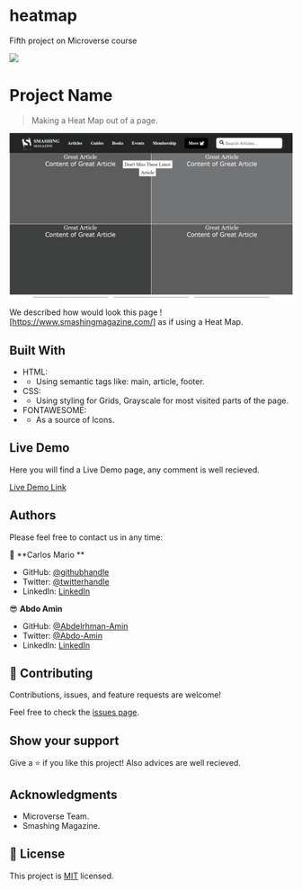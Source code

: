 # heatmap
Fifth project on Microverse course

![](https://img.shields.io/badge/Microverse-blueviolet)

# Project Name

> Making a Heat Map out of a page.

![screenshot](./src/images/app_screenshot.png)

We described how would look this page ![https://www.smashingmagazine.com/] as if using a Heat Map.



## Built With

- HTML:
- - Using semantic tags like: main, article, footer.
- CSS:
- - Using styling for Grids, Grayscale for most visited parts of the page.
- FONTAWESOME:
- - As a source of Icons.

## Live Demo

Here you will find a Live Demo page, any comment is well recieved.

[Live Demo Link](https://raw.githack.com/MrkarlosM/heatmap/feature-branch/index.html)

## Authors

Please feel free to contact us in any time:

👤 **Carlos Mario **

- GitHub: [@githubhandle](https://github.com/MrkarlosM)
- Twitter: [@twitterhandle](@MrkarlosM)
- LinkedIn: [LinkedIn](https://www.linkedin.com/in/carlos-mario-martinez-b1768355/)

😎 **Abdo Amin**
- GitHub: [@Abdelrhman-Amin](https://github.com/AbdelrhmanAmin)
- Twitter: [@Abdo-Amin](https://twitter.com/AbdoAmi60489112)
- LinkedIn: [LinkedIn](https://www.linkedin.com/in/abdo-amin-ab786a1b0/)

## 🤝 Contributing

Contributions, issues, and feature requests are welcome!

Feel free to check the [issues page](https://github.com/MrkarlosM/heatmap/issues).

## Show your support

Give a ⭐️ if you like this project!
Also advices are well recieved.

## Acknowledgments

- Microverse Team.
- Smashing Magazine.

## 📝 License

This project is [MIT](./LICENSE.md) licensed.
